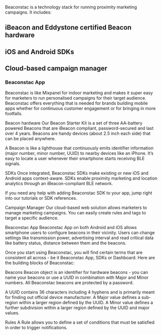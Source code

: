 Beaconstac is a technology stack for running proximity marketing campaigns. It includes:
## iBeacon and Eddystone certified Beacon hardware
## iOS and Android SDKs
## Cloud-based campaign manager

### Beaconstac App

Beaconstac is like Mixpanel for indoor marketing and makes it super easy for marketers to run personalised campaigns for their target audience. Beaconstac offers everything that is needed for brands building mobile apps whether for continuous customer engagement or for bringing in more footfalls.

Beacon hardware
Our Beacon Starter Kit is a set of three AA-battery powered Beacons that are iBeacon compliant, password-secured and last over 4 years. Beacons are handy devices (about 2.5 inch each side) that can be placed anywhere.

A Beacon is like a lighthouse that continuously emits identifier information (major number, minor number, UUID) to nearby devices like an iPhone. It’s easy to locate a user whenever their smartphone starts receiving BLE signals.

SDKs
Once integrated, Beaconstac SDKs make existing or new iOS and Android apps context-aware. SDKs enable proximity marketing and location analytics through an iBeacon-compliant BLE network.

If you need any help with adding Beaconstac SDK to your app, jump right into our tutorials or SDK references.

Campaign Manager
Our cloud-based web solution allows marketers to manage marketing campaigns. You can easily create rules and tags to target a specific audience.

Beaconstac App
Beaconstac App on both Android and iOS allows smartphone users to configure beacons in their vicinity. Users can change settings like transmission power, advertising interval and read critical data like battery status, distance between them and the beacons.

Once you start using Beaconstac, you will find certain terms that are consistent all across - be it Beaconstac App, SDKs or Dashboard. Here are the building blocks of Beaconstac:

Beacons
Beacon object is an identifier for hardware beacons - you can name your beacons or use a UUID in combination with Major and Minor numbers. All Beaconstac beacons are protected by a password.

A UUID contains 36 characters including 4 hyphens and is primarily meant for finding out official device manufacturer.
A Major value defines a sub-region within a larger region defined by the UUID.
A Minor value defines a further subdivision within a larger region defined by the UUID and major values.

Rules
A Rule allows you to define a set of conditions that must be satisfied in order to trigger notifications.

